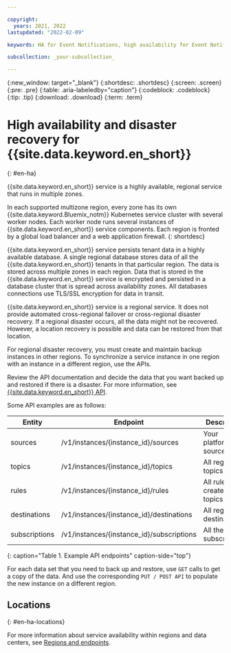 ```yaml
---

copyright:
  years: 2021, 2022
lastupdated: "2022-02-09"

keywords: HA for Event Notifications, high availability for Event Notifications, Event Notifications

subcollection: _your-subcollection_

---
```


{:new_window: target="_blank"}
{:shortdesc: .shortdesc}
{:screen: .screen}
{:pre: .pre}
{:table: .aria-labeledby="caption"}
{:codeblock: .codeblock}
{:tip: .tip}
{:download: .download}
{:term: .term}


# High availability and disaster recovery for {{site.data.keyword.en_short}}
{: #en-ha}


{{site.data.keyword.en_short}} service is a highly available, regional service that runs in multiple zones.

In each supported multizone region, every zone has its own {{site.data.keyword.Bluemix_notm}} Kubernetes service cluster with several worker nodes. Each worker node runs several instances of {{site.data.keyword.en_short}} service components. Each region is fronted by a global load balancer and a web application firewall.
{: shortdesc}

{{site.data.keyword.en_short}} service persists tenant data in a highly available database. A single regional database stores data of all the {{site.data.keyword.en_short}} tenants in that particular region. The data is stored across multiple zones in each region. Data that is stored in the {{site.data.keyword.en_short}} service is encrypted and persisted in a database cluster that is spread across availability zones. All databases connections use TLS/SSL encryption for data in transit.

{{site.data.keyword.en_short}} service is a regional service. It does not provide automated cross-regional failover or cross-regional disaster recovery. If a regional disaster occurs, all the data might not be recovered. However, a location recovery is possible and data can be restored from that location. 

For regional disaster recovery, you must create and maintain backup instances in other regions. To synchronize a service instance in one region with an instance in a different region, use the APIs.

Review the API documentation and decide the data that you want backed up and restored if there is a disaster. For more information, see [{{site.data.keyword.en_short}} API](/apidocs/event-notifications).

Some API examples are as follows:

|Entity   |Endpoint|Description|
|---------|--------|-----------|
|sources|/v1/instances/{instance_id}/sources|Your platform sources|
|topics| /v1/instances/{instance_id}/topics|All registered topics|
|rules| /v1/instances/{instance_id}/rules|All rules created on topics|
|destinations| /v1/instances/{instance_id}/destinations|All registered destinations|
|subscriptions| /v1/instances/{instance_id}/subscriptions|All the subscriptions|
{: caption="Table 1. Example API endpoints" caption-side="top"}

For each data set that you need to back up and restore, use `GET` calls to get a copy of the data. And use the corresponding `PUT / POST API` to populate the new instance on a different region.


## Locations
{: #en-ha-locations}

For more information about service availability within regions and data centers, see [Regions and endpoints](/docs/event-notifications?topic=event-notifications-en-regions-endpoints#en-regions).
